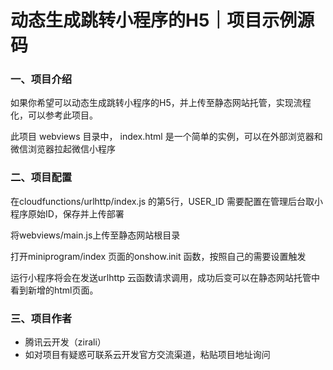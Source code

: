 # 动态生成跳转小程序的H5｜项目示例源码

### 一、项目介绍
如果你希望可以动态生成跳转小程序的H5，并上传至静态网站托管，实现流程化，可以参考此项目。

此项目 webviews 目录中， index.html 是一个简单的实例，可以在外部浏览器和微信浏览器拉起微信小程序

### 二、项目配置

在cloudfunctions/urlhttp/index.js 的第5行，USER_ID 需要配置在管理后台取小程序原始ID，保存并上传部署

将webviews/main.js上传至静态网站根目录

打开miniprogram/index 页面的onshow.init 函数，按照自己的需要设置触发

运行小程序将会在发送urlhttp 云函数请求调用，成功后变可以在静态网站托管中看到新增的html页面。

### 三、项目作者

- 腾讯云开发（zirali）
- 如对项目有疑惑可联系云开发官方交流渠道，粘贴项目地址询问